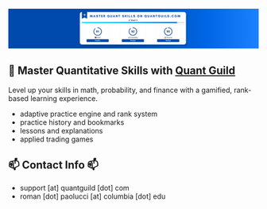 <a href="https://www.quantguild.com"><img src="banner2.png"/></a>

## 🚀 Master Quantitative Skills with <a href="https://www.quantguild.com">Quant Guild</a>
Level up your skills in math, probability, and finance with a gamified, rank-based learning experience.
- adaptive practice engine and rank system
- practice history and bookmarks
- lessons and explanations
- applied trading games

## 📫 Contact Info 📫
- support [at] quantguild [dot] com
- roman [dot] paolucci [at] columbia [dot] edu


<!--
**romanmichaelpaolucci/RomanMichaelPaolucci** is a ✨ _special_ ✨ repository because its `README.md` (this file) appears on your GitHub profile.

Here are some ideas to get you started:

- 🔭 I’m currently working on ...
- 🌱 I’m currently learning ...
- 👯 I’m looking to collaborate on ...
- 🤔 I’m looking for help with ...
- 💬 Ask me about ...
- 📫 How to reach me: ...
- 😄 Pronouns: ...
- ⚡ Fun fact: ...
-->
